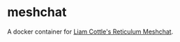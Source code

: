 # meshchat
A docker container for [Liam Cottle's Reticulum Meshchat](https://github.com/liamcottle/reticulum-meshchat).
